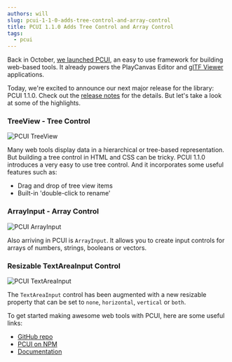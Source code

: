 ```yaml
---
authors: will
slug: pcui-1-1-0-adds-tree-control-and-array-control
title: PCUI 1.1.0 Adds Tree Control and Array Control
tags:
  - pcui
---
```


Back in October, [we launched PCUI](https://blog.playcanvas.com/introducing-pcui-an-open-source-ui-framework-for-the-web/), an easy to use framework for building web-based tools. It already powers the PlayCanvas Editor and [glTF Viewer](https://playcanvas.com/viewer) applications.

Today, we're excited to announce our next major release for the library: PCUI 1.1.0. Check out the [release notes](https://github.com/playcanvas/pcui/releases/tag/v1.1.0) for the details. But let's take a look at some of the highlights.

<!-- truncate -->

### TreeView - Tree Control

![PCUI TreeView](/img/pcui-treeview.gif)

Many web tools display data in a hierarchical or tree-based representation. But building a tree control in HTML and CSS can be tricky. PCUI 1.1.0 introduces a very easy to use tree control. And it incorporates some useful features such as:

- Drag and drop of tree view items
- Built-in 'double-click to rename'

### ArrayInput - Array Control

![PCUI ArrayInput](/img/pcui-arrayinput.gif)

Also arriving in PCUI is `ArrayInput`. It allows you to create input controls for arrays of numbers, strings, booleans or vectors.

### Resizable TextAreaInput Control

![PCUI TextAreaInput](/img/pcui-textareainput.gif)

The `TextAreaInput` control has been augmented with a new resizable property that can be set to `none`, `horizontal`, `vertical` or `both`.

To get started making awesome web tools with PCUI, here are some useful links:

- [GitHub repo](https://github.com/playcanvas/pcui)
- [PCUI on NPM](https://www.npmjs.com/package/@playcanvas/pcui)
- [Documentation](https://playcanvas.github.io/pcui/)
